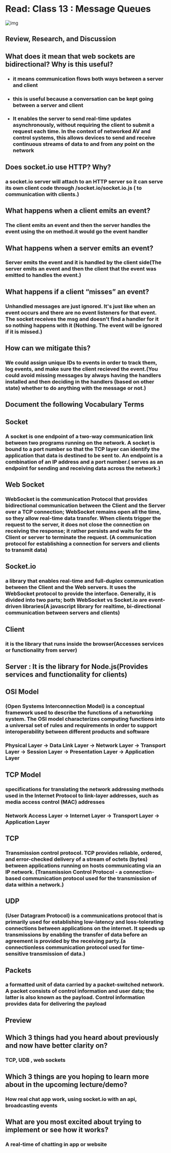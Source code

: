 # Read: Class 13 : Message Queues

![img](https://docs.microsoft.com/en-us/azure/architecture/patterns/_images/priority-queue-pattern.png)

## Review, Research, and Discussion

## What does it mean that web sockets are bidirectional? Why is this useful?

* ### it means communication flows both ways between a server and client

* ### this is useful because a conversation can be kept going between a server and client

* ### It enables the server to send real-time updates asynchronously, without requiring the client to submit a request each time. In the context of networked AV and control systems, this allows devices to send and receive continuous streams of data to and from any point on the network

## Does socket.io use HTTP? Why?

### a socket.io server will attach to an HTTP server so it can serve its own client code through /socket.io/socket.io.js ( to communication with clients.)

## What happens when a client emits an event?

### The client emits an event and then the server handles the event using the on method.it would go the event handler

## What happens when a server emits an event?

### Server emits the event and it is handled by the client side(The server emits an event and then the client that the event was emitted to handles the event.)

## What happens if a client “misses” an event?

### Unhandled messages are just ignored. It's just like when an event occurs and there are no event listeners for that event. The socket receives the msg and doesn't find a handler for it so nothing happens with it (Nothing. The event will be ignored if it is missed.)

## How can we mitigate this?

### We could assign unique IDs to events in order to track them, log events, and make sure the client recieved the event.(You could avoid missing messages by always having the handlers installed and then deciding in the handlers (based on other state) whether to do anything with the message or not.)

## Document the following Vocabulary Terms

## Socket

### A socket is one endpoint of a two-way communication link between two programs running on the network. A socket is bound to a port number so that the TCP layer can identify the application that data is destined to be sent to. An endpoint is a combination of an IP address and a port number.( serves as an endpoint for sending and receiving data across the network.)

## Web Socket

### WebSocket is the communication Protocol that provides bidirectional communication between the Client and the Server over a TCP connection; WebSocket remains open all the time, so they allow real-time data transfer. When clients trigger the request to the server, it does not close the connection on receiving the response; it rather persists and waits for the Client or server to terminate the request. (A communication protocol for establishing a connection for servers and clients to transmit data)

## Socket.io

### a library that enables real-time and full-duplex communication between the Client and the Web servers. It uses the WebSocket protocol to provide the interface. Generally, it is divided into two parts; both WebSocket vs Socket.io are event-driven libraries(A javascript library for realtime, bi-directional communication between servers and clients)

## Client

### it is the library that runs inside the browser(Accesses services or functionality from server)

## Server : It is the library for Node.js(Provides services and functionality for clients)

## OSI Model

### (Open Systems Interconnection Model) is a conceptual framework used to describe the functions of a networking system. The OSI model characterizes computing functions into a universal set of rules and requirements in order to support interoperability between different products and software

### Physical Layer -> Data Link Layer -> Network Layer -> Transport Layer -> Session Layer -> Presentation Layer -> Application Layer

## TCP Model

### specifications for translating the network addressing methods used in the Internet Protocol to link-layer addresses, such as media access control (MAC) addresses

### Network Access Layer -> Internet Layer -> Transport Layer -> Application Layer

## TCP

### Transmission control protocol. TCP provides reliable, ordered, and error-checked delivery of a stream of octets (bytes) between applications running on hosts communicating via an IP network. (Transmission Control Protocol - a connection-based communication protocol used for the transmission of data within a network.)

## UDP

### (User Datagram Protocol) is a communications protocol that is primarily used for establishing low-latency and loss-tolerating connections between applications on the internet. It speeds up transmissions by enabling the transfer of data before an agreement is provided by the receiving party.(a connectionless communication protocol used for time-sensitive transmission of data.)

## Packets

### a formatted unit of data carried by a packet-switched network. A packet consists of control information and user data; the latter is also known as the payload. Control information provides data for delivering the payload

## Preview

## Which 3 things had you heard about previously and now have better clarity on?

### TCP, UDB , web sockets

## Which 3 things are you hoping to learn more about in the upcoming lecture/demo?

### How real chat app work, using socket.io with an api, broadcasting events

## What are you most excited about trying to implement or see how it works?

### A real-time of chatting in app or website
